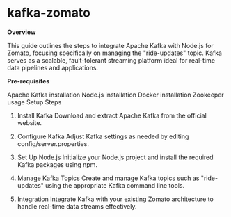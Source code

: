 # kafka-zomato

**Overview**

This guide outlines the steps to integrate Apache Kafka with Node.js for Zomato, focusing specifically on managing the "ride-updates" topic. Kafka serves as a scalable, fault-tolerant streaming platform ideal for real-time data pipelines and applications.

**Pre-requisites**

Apache Kafka installation
Node.js installation
Docker installation
Zookeeper usage
Setup Steps

1. Install Kafka
   Download and extract Apache Kafka from the official website.

2. Configure Kafka
   Adjust Kafka settings as needed by editing config/server.properties.

3. Set Up Node.js
   Initialize your Node.js project and install the required Kafka packages using npm.

4. Manage Kafka Topics
   Create and manage Kafka topics such as "ride-updates" using the appropriate Kafka command line tools.

5. Integration
   Integrate Kafka with your existing Zomato architecture to handle real-time data streams effectively.
